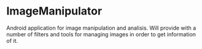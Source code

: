 # ImageManipulator

Android application for image manipulation and analisis.
Will provide with a number of filters and tools for managing images in order to get information of it.


